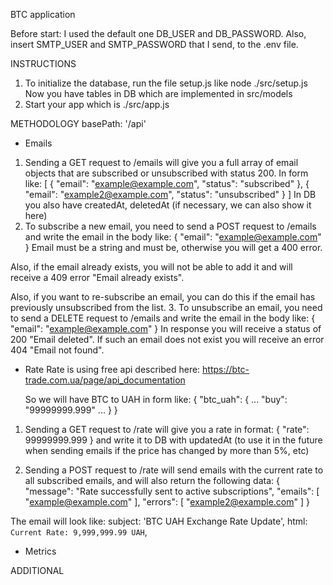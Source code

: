 BTC application

Before start:
I used the default one DB_USER and DB_PASSWORD.
Also, insert SMTP_USER and SMTP_PASSWORD that I send, to the .env file.

INSTRUCTIONS
1. To initialize the database, run the file setup.js like
node ./src/setup.js
Now you have tables in DB which are implemented in src/models
2. Start your app which is ./src/app.js

METHODOLOGY
  basePath: '/api'

- Emails
1. Sending a GET request to /emails will give you a full array 
of email objects that are subscribed or unsubscribed with status 200.
In form like:
  [
    {
      "email": "example@example.com",
      "status": "subscribed"
    },
    {
      "email": "example2@example.com",
      "status": "unsubscribed"
    }
  ]
  In DB you also have createdAt, deletedAt (if necessary, we can also show it here)
2. To subscribe a new email, you need to send a 
POST request to /emails and write the email in the body like:
  {
    "email": "example@example.com"
  }
Email must be a string and must be, otherwise you will get a 400 error.

Also, if the email already exists, you will not be able 
to add it and will receive a 409 error "Email already exists".

Also, if you want to re-subscribe an email, you can do this 
if the email has previously unsubscribed from the list.
3. To unsubscribe an email, you need to send a DELETE request 
to /emails and write the email in the body like:
  {
    "email": "example@example.com"
  }
In response you will receive a status of 200 "Email deleted".
If such an email does not exist you will receive an error 404 "Email not found".

- Rate
  Rate is using free api described here:
    https://btc-trade.com.ua/page/api_documentation

  So we will have BTC to UAH in form like:
    {
      "btc_uah": {
        ...
        "buy": "99999999.999"
        ...
      }
    }
1. Sending a GET request to /rate will give you a rate in format: 
  {
    "rate": 99999999.999
  }
  and write it to DB with updatedAt (to use it in the future when sending emails 
  if the price has changed by more than 5%, etc)

2. Sending a POST request to /rate will send emails with the current rate 
to all subscribed emails, and will also return the following data:
  {
    "message": "Rate successfully sent to active subscriptions",
    "emails": [
      "example@example.com"
    ],
    "errors": [
      "example2@example.com"
    ]
  }

The email will look like:
  subject: 'BTC UAH Exchange Rate Update',
  html: `Current Rate: 9,999,999.99 UAH`,

- Metrics

ADDITIONAL
